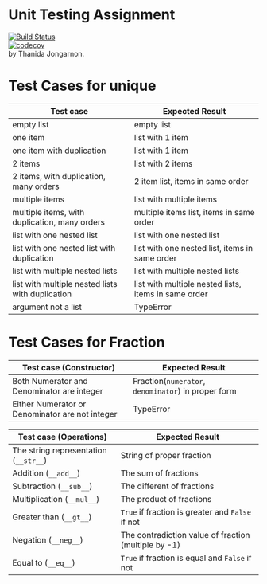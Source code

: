 # Unit Testing Assignment    
[![Build Status](https://travis-ci.com/bameethanida/unittesting.svg?branch=master)](https://travis-ci.com/bameethanida/unittesting)    
[![codecov](https://codecov.io/gh/bameethanida/unittesting/branch/master/graph/badge.svg)](https://codecov.io/gh/bameethanida/unittesting)    
by Thanida Jongarnon.


# Test Cases for unique


| Test case              |  Expected Result    |
|------------------------|---------------------|
| empty list             |  empty list         |
| one item               |  list with 1 item   |
| one item with duplication    |  list with 1 item   |
| 2 items               |  list with 2 items   |
| 2 items, with duplication, many orders | 2 item list, items in same order  |
| multiple items         |  list with multiple items   |
| multiple items, with duplication, many orders        |  multiple items list, items in same order   |
| list with one nested list               | list with one nested list   |
| list with one nested list with duplication              | list with one nested list, items in same order   |
| list with multiple nested lists           | list with multiple nested lists  |
| list with multiple nested lists with duplication         | list with multiple nested lists, items in same order  |
| argument not a list        |  TypeError|

# Test Cases for Fraction



 Test case (Constructor)         |  Expected Result    |
|------------------------|---------------------|
| Both Numerator and Denominator are integer| Fraction(`numerator`, `denominator`) in proper form    |
| Either Numerator or Denominator are not integer    |    TypeError     |


| Test case  (Operations)            |  Expected Result    |
|------------------------|---------------------|
| The string representation (`__str__`)|  String of proper fraction     |
| Addition (`__add__`) |   The sum of fractions   |
| Subtraction (`__sub__`)|  The different of fractions    |
| Multiplication (`__mul__`)|    The product of fractions   |
| Greater than (`__gt__`)|  `True` if fraction is greater and `False` if not     |
| Negation (`__neg__`) |  The  contradiction value of fraction (multiple by -1)  |
| Equal to (`__eq__`)|  `True` if fraction is equal and `False` if not  |




